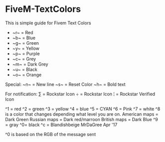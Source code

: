 # FiveM-TextColors
This is simple guide for Fivem Text Colors

- ~r~ = Red
- ~b~ = Blue
- ~g~ = Green
- ~y~ = Yellow
- ~p~ = Purple
- ~c~ = Grey
- ~m~ = Dark Grey
- ~u~ = Black
- ~o~ = Orange

Special:
~n~ = New line
~s~ = Reset Color
~h~ = Bold text

For notification:
∑ = Rockstar Icon
÷ = Rockstar Icon
¦ = Rockstar Verified Icon


^1 = red
^2 = green
^3 = yellow
^4 = blue
^5 = CYAN
^6 = Pink
^7 = white
^8 is a color that changes depending what level you are on.
American maps = Dark Green
Russian maps = Dark red/marroon
British maps = Dark Blue
^9 = gray
^0= black
^c = Blandishbeige
MrDaGree
Apr '17

^0 is based on the RGB of the message sent
